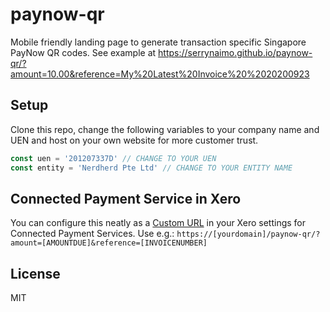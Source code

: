 # paynow-qr
Mobile friendly landing page to generate transaction specific Singapore PayNow QR codes.
See example at https://serrynaimo.github.io/paynow-qr/?amount=10.00&reference=My%20Latest%20Invoice%20%2020200923

## Setup
Clone this repo, change the following variables to your company name and UEN and host on your own website for more customer trust.
```js
const uen = '201207337D' // CHANGE TO YOUR UEN
const entity = 'Nerdherd Pte Ltd' // CHANGE TO YOUR ENTITY NAME
```

## Connected Payment Service in Xero
You can configure this neatly as a [Custom URL](https://central.xero.com/s/article/Custom-URL) in your Xero settings for Connected Payment Services. Use e.g.:
`https://[yourdomain]/paynow-qr/?amount=[AMOUNTDUE]&reference=[INVOICENUMBER]`

## License
MIT
